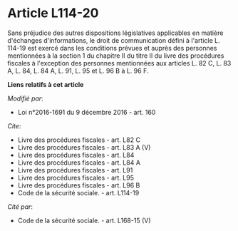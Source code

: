 # Article L114-20

Sans préjudice des autres dispositions législatives applicables en matière d'échanges d'informations, le droit de
communication défini à l'article L. 114-19 est exercé dans les conditions prévues et auprès des personnes mentionnées à la
section 1 du chapitre II du titre II du livre des procédures fiscales à l'exception des personnes mentionnées aux articles L.
82 C, L. 83 A, L. 84, L. 84 A, L. 91, L. 95 et L. 96 B à L. 96 F.

**Liens relatifs à cet article**

_Modifié par_:

  - Loi n°2016-1691 du 9 décembre 2016 - art. 160

_Cite_:

  - Livre des procédures fiscales - art. L82 C
  - Livre des procédures fiscales - art. L83 A (V)
  - Livre des procédures fiscales - art. L84
  - Livre des procédures fiscales - art. L84 A
  - Livre des procédures fiscales - art. L91
  - Livre des procédures fiscales - art. L95
  - Livre des procédures fiscales - art. L96 B
  - Code de la sécurité sociale. - art. L114-19

_Cité par_:

  - Code de la sécurité sociale. - art. L168-15 (V)
